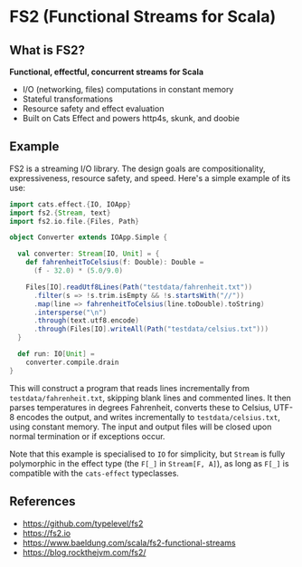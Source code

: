 # FS2 (Functional Streams for Scala)

## What is FS2?

**Functional, effectful, concurrent streams for Scala**

* I/O (networking, files) computations in constant memory
* Stateful transformations
* Resource safety and effect evaluation
* Built on Cats Effect and powers http4s, skunk, and doobie

## Example

FS2 is a streaming I/O library. The design goals
are compositionality, expressiveness, resource 
safety, and speed. Here's a simple example
of its use:

```scala
import cats.effect.{IO, IOApp}
import fs2.{Stream, text}
import fs2.io.file.{Files, Path}

object Converter extends IOApp.Simple {

  val converter: Stream[IO, Unit] = {
    def fahrenheitToCelsius(f: Double): Double =
      (f - 32.0) * (5.0/9.0)

    Files[IO].readUtf8Lines(Path("testdata/fahrenheit.txt"))
      .filter(s => !s.trim.isEmpty && !s.startsWith("//"))
      .map(line => fahrenheitToCelsius(line.toDouble).toString)
      .intersperse("\n")
      .through(text.utf8.encode)
      .through(Files[IO].writeAll(Path("testdata/celsius.txt")))
  }

  def run: IO[Unit] =
    converter.compile.drain
}
```

This will construct a program that reads lines
incrementally from `testdata/fahrenheit.txt`,
skipping blank lines and commented lines. It then
parses temperatures in degrees Fahrenheit, converts
these to Celsius, UTF-8 encodes the output,
and writes incrementally to `testdata/celsius.txt`,
using constant memory. The input and output files 
will be closed upon normal termination or if 
exceptions occur.

Note that this example is specialised to `IO` for 
simplicity, but `Stream` is fully polymorphic in the 
effect type (the `F[_]` in `Stream[F, A]`), as long 
as `F[_]` is compatible with the `cats-effect`
typeclasses.

## References
* https://github.com/typelevel/fs2
* https://fs2.io
* https://www.baeldung.com/scala/fs2-functional-streams
* https://blog.rockthejvm.com/fs2/